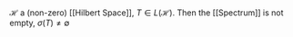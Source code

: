 $\mathcal{H}$ a (non-zero) [[Hilbert Space]], $T\in L(\mathcal{H})$. 
Then the [[Spectrum]] is not empty, $\sigma(T)\neq \emptyset$


